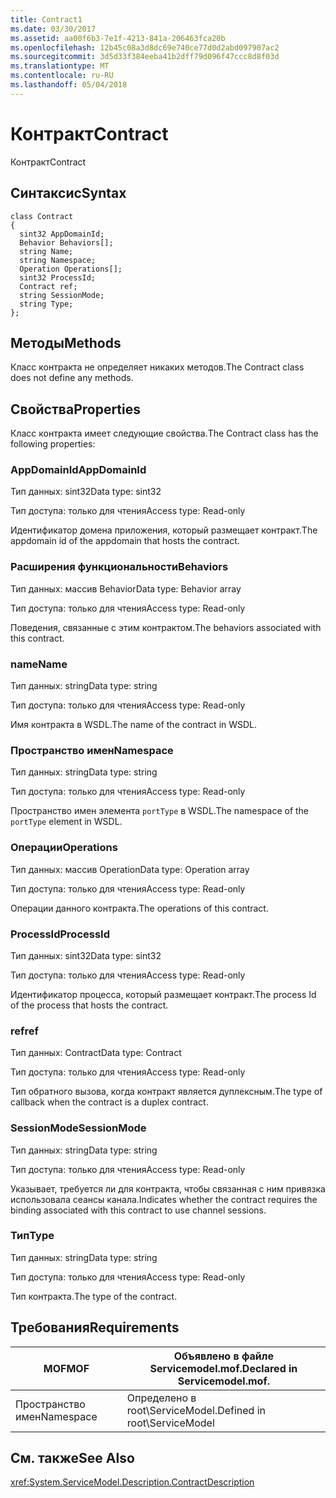 ```yaml
---
title: Contract1
ms.date: 03/30/2017
ms.assetid: aa00f6b3-7e1f-4213-841a-206463fca20b
ms.openlocfilehash: 12b45c08a3d8dc69e740ce77d0d2abd097907ac2
ms.sourcegitcommit: 3d5d33f384eeba41b2dff79d096f47ccc8d8f03d
ms.translationtype: MT
ms.contentlocale: ru-RU
ms.lasthandoff: 05/04/2018
---
```

# <a name="contract"></a><span data-ttu-id="b61e8-102">Контракт</span><span class="sxs-lookup"><span data-stu-id="b61e8-102">Contract</span></span>
<span data-ttu-id="b61e8-103">Контракт</span><span class="sxs-lookup"><span data-stu-id="b61e8-103">Contract</span></span>  
  
## <a name="syntax"></a><span data-ttu-id="b61e8-104">Синтаксис</span><span class="sxs-lookup"><span data-stu-id="b61e8-104">Syntax</span></span>  
  
```  
class Contract  
{  
  sint32 AppDomainId;  
  Behavior Behaviors[];  
  string Name;  
  string Namespace;  
  Operation Operations[];  
  sint32 ProcessId;  
  Contract ref;  
  string SessionMode;  
  string Type;  
};  
```  
  
## <a name="methods"></a><span data-ttu-id="b61e8-105">Методы</span><span class="sxs-lookup"><span data-stu-id="b61e8-105">Methods</span></span>  
 <span data-ttu-id="b61e8-106">Класс контракта не определяет никаких методов.</span><span class="sxs-lookup"><span data-stu-id="b61e8-106">The Contract class does not define any methods.</span></span>  
  
## <a name="properties"></a><span data-ttu-id="b61e8-107">Свойства</span><span class="sxs-lookup"><span data-stu-id="b61e8-107">Properties</span></span>  
 <span data-ttu-id="b61e8-108">Класс контракта имеет следующие свойства.</span><span class="sxs-lookup"><span data-stu-id="b61e8-108">The Contract class has the following properties:</span></span>  
  
### <a name="appdomainid"></a><span data-ttu-id="b61e8-109">AppDomainId</span><span class="sxs-lookup"><span data-stu-id="b61e8-109">AppDomainId</span></span>  
 <span data-ttu-id="b61e8-110">Тип данных: sint32</span><span class="sxs-lookup"><span data-stu-id="b61e8-110">Data type: sint32</span></span>  
  
 <span data-ttu-id="b61e8-111">Тип доступа: только для чтения</span><span class="sxs-lookup"><span data-stu-id="b61e8-111">Access type: Read-only</span></span>  
  
 <span data-ttu-id="b61e8-112">Идентификатор домена приложения, который размещает контракт.</span><span class="sxs-lookup"><span data-stu-id="b61e8-112">The appdomain id of the appdomain that hosts the contract.</span></span>  
  
### <a name="behaviors"></a><span data-ttu-id="b61e8-113">Расширения функциональности</span><span class="sxs-lookup"><span data-stu-id="b61e8-113">Behaviors</span></span>  
 <span data-ttu-id="b61e8-114">Тип данных: массив Behavior</span><span class="sxs-lookup"><span data-stu-id="b61e8-114">Data type: Behavior array</span></span>  
  
 <span data-ttu-id="b61e8-115">Тип доступа: только для чтения</span><span class="sxs-lookup"><span data-stu-id="b61e8-115">Access type: Read-only</span></span>  
  
 <span data-ttu-id="b61e8-116">Поведения, связанные с этим контрактом.</span><span class="sxs-lookup"><span data-stu-id="b61e8-116">The behaviors associated with this contract.</span></span>  
  
### <a name="name"></a><span data-ttu-id="b61e8-117">name</span><span class="sxs-lookup"><span data-stu-id="b61e8-117">Name</span></span>  
 <span data-ttu-id="b61e8-118">Тип данных: string</span><span class="sxs-lookup"><span data-stu-id="b61e8-118">Data type: string</span></span>  
  
 <span data-ttu-id="b61e8-119">Тип доступа: только для чтения</span><span class="sxs-lookup"><span data-stu-id="b61e8-119">Access type: Read-only</span></span>  
  
 <span data-ttu-id="b61e8-120">Имя контракта в WSDL.</span><span class="sxs-lookup"><span data-stu-id="b61e8-120">The name of the contract in WSDL.</span></span>  
  
### <a name="namespace"></a><span data-ttu-id="b61e8-121">Пространство имен</span><span class="sxs-lookup"><span data-stu-id="b61e8-121">Namespace</span></span>  
 <span data-ttu-id="b61e8-122">Тип данных: string</span><span class="sxs-lookup"><span data-stu-id="b61e8-122">Data type: string</span></span>  
  
 <span data-ttu-id="b61e8-123">Тип доступа: только для чтения</span><span class="sxs-lookup"><span data-stu-id="b61e8-123">Access type: Read-only</span></span>  
  
 <span data-ttu-id="b61e8-124">Пространство имен элемента `portType` в WSDL.</span><span class="sxs-lookup"><span data-stu-id="b61e8-124">The namespace of the `portType` element in WSDL.</span></span>  
  
### <a name="operations"></a><span data-ttu-id="b61e8-125">Операции</span><span class="sxs-lookup"><span data-stu-id="b61e8-125">Operations</span></span>  
 <span data-ttu-id="b61e8-126">Тип данных: массив Operation</span><span class="sxs-lookup"><span data-stu-id="b61e8-126">Data type: Operation array</span></span>  
  
 <span data-ttu-id="b61e8-127">Тип доступа: только для чтения</span><span class="sxs-lookup"><span data-stu-id="b61e8-127">Access type: Read-only</span></span>  
  
 <span data-ttu-id="b61e8-128">Операции данного контракта.</span><span class="sxs-lookup"><span data-stu-id="b61e8-128">The operations of this contract.</span></span>  
  
### <a name="processid"></a><span data-ttu-id="b61e8-129">ProcessId</span><span class="sxs-lookup"><span data-stu-id="b61e8-129">ProcessId</span></span>  
 <span data-ttu-id="b61e8-130">Тип данных: sint32</span><span class="sxs-lookup"><span data-stu-id="b61e8-130">Data type: sint32</span></span>  
  
 <span data-ttu-id="b61e8-131">Тип доступа: только для чтения</span><span class="sxs-lookup"><span data-stu-id="b61e8-131">Access type: Read-only</span></span>  
  
 <span data-ttu-id="b61e8-132">Идентификатор процесса, который размещает контракт.</span><span class="sxs-lookup"><span data-stu-id="b61e8-132">The process Id of the process that hosts the contract.</span></span>  
  
### <a name="ref"></a><span data-ttu-id="b61e8-133">ref</span><span class="sxs-lookup"><span data-stu-id="b61e8-133">ref</span></span>  
 <span data-ttu-id="b61e8-134">Тип данных: Contract</span><span class="sxs-lookup"><span data-stu-id="b61e8-134">Data type: Contract</span></span>  
  
 <span data-ttu-id="b61e8-135">Тип доступа: только для чтения</span><span class="sxs-lookup"><span data-stu-id="b61e8-135">Access type: Read-only</span></span>  
  
 <span data-ttu-id="b61e8-136">Тип обратного вызова, когда контракт является дуплексным.</span><span class="sxs-lookup"><span data-stu-id="b61e8-136">The type of callback when the contract is a duplex contract.</span></span>  
  
### <a name="sessionmode"></a><span data-ttu-id="b61e8-137">SessionMode</span><span class="sxs-lookup"><span data-stu-id="b61e8-137">SessionMode</span></span>  
 <span data-ttu-id="b61e8-138">Тип данных: string</span><span class="sxs-lookup"><span data-stu-id="b61e8-138">Data type: string</span></span>  
  
 <span data-ttu-id="b61e8-139">Тип доступа: только для чтения</span><span class="sxs-lookup"><span data-stu-id="b61e8-139">Access type: Read-only</span></span>  
  
 <span data-ttu-id="b61e8-140">Указывает, требуется ли для контракта, чтобы связанная с ним привязка использовала сеансы канала.</span><span class="sxs-lookup"><span data-stu-id="b61e8-140">Indicates whether the contract requires the binding associated with this contract to use channel sessions.</span></span>  
  
### <a name="type"></a><span data-ttu-id="b61e8-141">Тип</span><span class="sxs-lookup"><span data-stu-id="b61e8-141">Type</span></span>  
 <span data-ttu-id="b61e8-142">Тип данных: string</span><span class="sxs-lookup"><span data-stu-id="b61e8-142">Data type: string</span></span>  
  
 <span data-ttu-id="b61e8-143">Тип доступа: только для чтения</span><span class="sxs-lookup"><span data-stu-id="b61e8-143">Access type: Read-only</span></span>  
  
 <span data-ttu-id="b61e8-144">Тип контракта.</span><span class="sxs-lookup"><span data-stu-id="b61e8-144">The type of the contract.</span></span>  
  
## <a name="requirements"></a><span data-ttu-id="b61e8-145">Требования</span><span class="sxs-lookup"><span data-stu-id="b61e8-145">Requirements</span></span>  
  
|<span data-ttu-id="b61e8-146">MOF</span><span class="sxs-lookup"><span data-stu-id="b61e8-146">MOF</span></span>|<span data-ttu-id="b61e8-147">Объявлено в файле Servicemodel.mof.</span><span class="sxs-lookup"><span data-stu-id="b61e8-147">Declared in Servicemodel.mof.</span></span>|  
|---------|-----------------------------------|  
|<span data-ttu-id="b61e8-148">Пространство имен</span><span class="sxs-lookup"><span data-stu-id="b61e8-148">Namespace</span></span>|<span data-ttu-id="b61e8-149">Определено в root\ServiceModel.</span><span class="sxs-lookup"><span data-stu-id="b61e8-149">Defined in root\ServiceModel</span></span>|  
  
## <a name="see-also"></a><span data-ttu-id="b61e8-150">См. также</span><span class="sxs-lookup"><span data-stu-id="b61e8-150">See Also</span></span>  
 <xref:System.ServiceModel.Description.ContractDescription>
